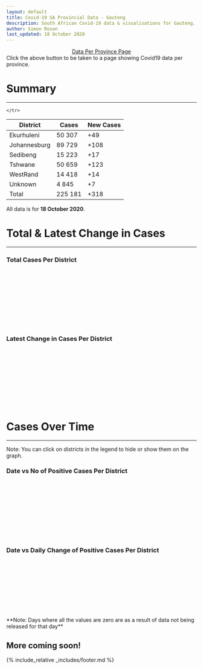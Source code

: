 ```yaml
---
layout: default
title: Covid-19 SA Provincial Data - Gauteng
description: South African Covid-19 data & visualisations for Gauteng. <br>Contains data for confirmed cases, tests, recoveries, deaths & active cases.
author: Simon Rosen
last_updated: 18 October 2020
---
```

<center><a href="/provinces" class="btn alt_btn_col">Data Per Province Page</a></center> 
Click the above button to be taken to a page showing Covid19 data per province. 

# Summary
___

<table>
<thead>
	<tr class="header">
		<th>District</th>
		<th>Cases</th>
		<th>New Cases</th>

	</tr>
</thead>
<tbody>
	<tr>
		<td class="index" markdown="span">Ekurhuleni</td>
		<td  markdown="span">50 307</td>
		<td  markdown="span">+49</td>
	</tr>
	<tr>
		<td class="index" markdown="span">Johannesburg</td>
		<td  markdown="span">89 729</td>
		<td  markdown="span">+108</td>
	</tr>
	<tr>
		<td class="index" markdown="span">Sedibeng</td>
		<td  markdown="span">15 223</td>
		<td  markdown="span">+17</td>
	</tr>
	<tr>
		<td class="index" markdown="span">Tshwane</td>
		<td  markdown="span">50 659</td>
		<td  markdown="span">+123</td>
	</tr>
	<tr>
		<td class="index" markdown="span">WestRand</td>
		<td  markdown="span">14 418</td>
		<td  markdown="span">+14</td>
	</tr>
	<tr>
		<td class="index" markdown="span">Unknown</td>
		<td  markdown="span">4 845</td>
		<td  markdown="span">+7</td>
	</tr>
	<tr>
		<td class="index total" markdown="span">Total</td>
		<td class="total" markdown="span">225 181</td>
		<td class="total" markdown="span">+318</td>
	</tr>
</tbody>
</table>

All data is for **18 October 2020**.

# Total & Latest Change in Cases

___

### Total Cases Per District
<div class="iframeDiv" align="center">
    <iframe class="lazy pieChart" data-src="tot_cases_per_district_gp.html" scrolling="no" frameborder="0"></iframe>
</div>

### Latest Change in Cases Per District
<div class="iframeDiv" align="center">
    <iframe class="lazy pieChart" data-src="latest_change_cases_per_district_gp.html" scrolling="no" frameborder="0"></iframe>
</div>

# Cases Over Time

___
Note: You can click on districts in the legend to hide or show them on the graph.
### Date vs No of Positive Cases Per District
<div class="iframeDiv" align="center">
    <iframe class="lazy" data-src="date_vs_cases_per_district_gp.html" scrolling="no" frameborder="0"></iframe>
</div>

### Date vs Daily Change of Positive Cases Per District
<div class="iframeDiv" align="center">
    <iframe class="lazy" data-src="date_vs_daily_cases_per_district_gp.html" scrolling="no" frameborder="0"></iframe>
</div>
**Note: Days where all the values are zero are as a result of data not being released for that day**

## More coming soon!

{% include_relative _includes/footer.md %}